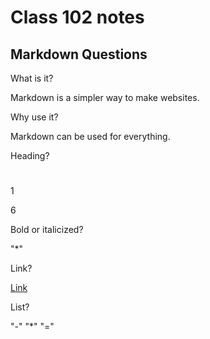 
# Class 102 notes

## Markdown Questions

What is it?

Markdown is a simpler way to make websites.

Why use it?

Markdown can be used for everything.

Heading?

#

1

6

Bold or italicized?

"*"

Link?

[Link](URL)

List?

"-" "*" "="

